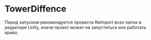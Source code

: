 # TowerDiffence
Перед запуском рекомендуется провести ReImport всех папок в редакторе Unity, иначе проект может не запуститься или работать криво.
